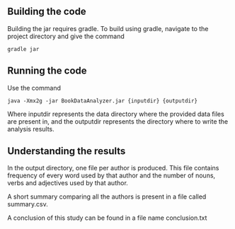 Building the code
-----------------

Building the jar requires gradle. To build using gradle, navigate to the project directory and give the command

```
gradle jar
```

Running the code
-----------------

Use the command

```java -Xmx2g -jar BookDataAnalyzer.jar {inputdir} {outputdir} ```

Where inputdir represents the data directory where the provided data files are present in, and the outputdir represents the
directory where to write the analysis results.

Understanding the results
-------------------------

In the output directory, one file per author is produced. This file contains frequency of every word used by that author and
the number of nouns, verbs and adjectives used by that author.

A short summary comparing all the authors is present in a file called summary.csv.

A conclusion of this study can be found in a file name conclusion.txt